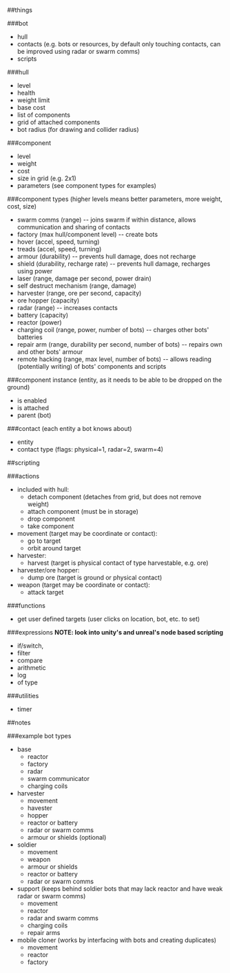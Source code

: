 ##things

###bot
* hull
* contacts (e.g. bots or resources, by default only touching contacts, can be improved using radar or swarm comms)
* scripts

###hull
* level
* health
* weight limit
* base cost
* list of components
* grid of attached components
* bot radius (for drawing and collider radius)

###component
* level
* weight
* cost
* size in grid (e.g. 2x1)
* parameters (see component types for examples)

###component types (higher levels means better parameters, more weight, cost, size)
* swarm comms (range) -- joins swarm if within distance, allows communication and sharing of contacts
* factory (max hull/component level) -- create bots
* hover (accel, speed, turning)
* treads (accel, speed, turning)
* armour (durability) -- prevents hull damage, does not recharge
* shield (durability, recharge rate) -- prevents hull damage, recharges using power
* laser (range, damage per second, power drain)
* self destruct mechanism (range, damage)
* harvester (range, ore per second, capacity)
* ore hopper (capacity)
* radar (range) -- increases contacts
* battery (capacity)
* reactor (power)
* charging coil (range, power, number of bots) -- charges other bots' batteries
* repair arm (range, durability per second, number of bots) -- repairs own and other bots' armour
* remote hacking (range, max level, number of bots) -- allows reading (potentially writing) of bots' components and scripts

###component instance (entity, as it needs to be able to be dropped on the ground)
* is enabled
* is attached
* parent (bot)

###contact (each entity a bot knows about)
* entity
* contact type (flags: physical=1, radar=2, swarm=4)

##scripting

###actions
* included with hull:
  * detach component (detaches from grid, but does not remove weight)
  * attach component (must be in storage)
  * drop component
  * take component
* movement (target may be coordinate or contact):
  * go to target
  * orbit around target
* harvester:
  * harvest (target is physical contact of type harvestable, e.g. ore)
* harvester/ore hopper:
  * dump ore (target is ground or physical contact)
* weapon (target may be coordinate or contact):
  * attack target

###functions
* get user defined targets (user clicks on location, bot, etc. to set)

###expressions
**NOTE: look into unity's and unreal's node based scripting**
* if/switch,
* filter
* compare
* arithmetic
* log
* of type

###utilities
* timer

##notes

###example bot types
* base
  * reactor
  * factory
  * radar
  * swarm communicator
  * charging coils
* harvester
  * movement
  * havester
  * hopper
  * reactor or battery
  * radar or swarm comms
  * armour or shields (optional)
* soldier
  * movement
  * weapon
  * armour or shields
  * reactor or battery
  * radar or swarm comms
* support (keeps behind soldier bots that may lack reactor and have weak radar or swarm comms)
  * movement
  * reactor
  * radar and swarm comms
  * charging coils
  * repair arms
* mobile cloner (works by interfacing with bots and creating duplicates)
  * movement
  * reactor
  * factory
